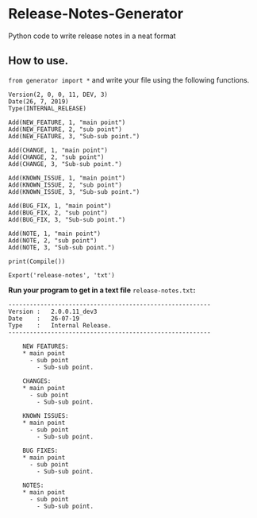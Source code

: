 Release-Notes-Generator
=======================
Python code to write release notes in a neat format

How to use.
-----------
``from generator import *`` and write your file using the following functions.

    Version(2, 0, 0, 11, DEV, 3)
    Date(26, 7, 2019)
    Type(INTERNAL_RELEASE)

    Add(NEW_FEATURE, 1, "main point")
    Add(NEW_FEATURE, 2, "sub point")
    Add(NEW_FEATURE, 3, "Sub-sub point.")

    Add(CHANGE, 1, "main point")
    Add(CHANGE, 2, "sub point")
    Add(CHANGE, 3, "Sub-sub point.")

    Add(KNOWN_ISSUE, 1, "main point")
    Add(KNOWN_ISSUE, 2, "sub point")
    Add(KNOWN_ISSUE, 3, "Sub-sub point.")

    Add(BUG_FIX, 1, "main point")
    Add(BUG_FIX, 2, "sub point")
    Add(BUG_FIX, 3, "Sub-sub point.")

    Add(NOTE, 1, "main point")
    Add(NOTE, 2, "sub point")
    Add(NOTE, 3, "Sub-sub point.")

    print(Compile())

    Export('release-notes', 'txt')


**Run your program to get in a text file** ``release-notes.txt``**:**

    ---------------------------------------------------------
    Version	:	2.0.0.11_dev3
    Date	:	26-07-19
    Type	:	Internal Release.
    ---------------------------------------------------------

        NEW FEATURES:
        * main point
          - sub point
            - Sub-sub point.

        CHANGES:
        * main point
          - sub point
            - Sub-sub point.

        KNOWN ISSUES:
        * main point
          - sub point
            - Sub-sub point.

        BUG FIXES:
        * main point
          - sub point
            - Sub-sub point.

        NOTES:
        * main point
          - sub point
            - Sub-sub point.



